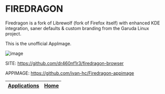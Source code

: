 # FIREDRAGON

 Firedragon is a fork of Librewolf (fork of Firefox itself) with enhanced  KDE integration, saner defaults & custom branding from the Garuda Linux project.
 
 This is the unofficial AppImage.
 
 ![image](https://raw.githubusercontent.com/dr460nf1r3/firedragon-browser/master/home.png)

 SITE: https://github.com/dr460nf1r3/firedragon-browser
 
 APPIMAGE: https://github.com/ivan-hc/Firedragon-appimage

 | [Applications](https://portable-linux-apps.github.io/apps.html) | [Home](https://portable-linux-apps.github.io)
 | --- | --- |
